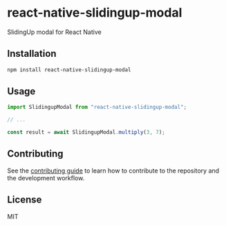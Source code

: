 # react-native-slidingup-modal

SlidingUp modal for React Native

## Installation

```sh
npm install react-native-slidingup-modal
```

## Usage

```js
import SlidingupModal from "react-native-slidingup-modal";

// ...

const result = await SlidingupModal.multiply(3, 7);
```

## Contributing

See the [contributing guide](CONTRIBUTING.md) to learn how to contribute to the repository and the development workflow.

## License

MIT
